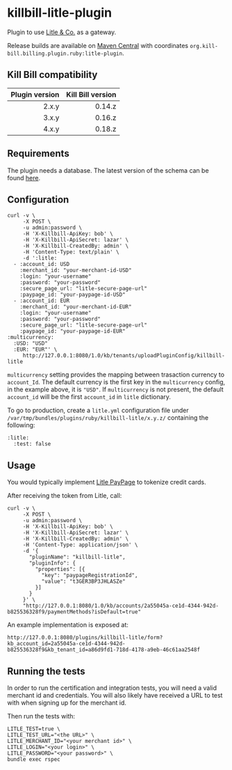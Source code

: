 killbill-litle-plugin
=====================

Plugin to use [Litle &amp; Co.](https://www.litle.com/) as a gateway.

Release builds are available on [Maven Central](http://search.maven.org/#search%7Cga%7C1%7Cg%3A%22org.kill-bill.billing.plugin.ruby%22%20AND%20a%3A%22litle-plugin%22) with coordinates `org.kill-bill.billing.plugin.ruby:litle-plugin`.

Kill Bill compatibility
-----------------------

| Plugin version | Kill Bill version |
| -------------: | ----------------: |
| 2.x.y          | 0.14.z            |
| 3.x.y          | 0.16.z            |
| 4.x.y          | 0.18.z            |

Requirements
------------

The plugin needs a database. The latest version of the schema can be found [here](https://github.com/killbill/killbill-litle-plugin/blob/master/db/ddl.sql).

Configuration
-------------

```
curl -v \
     -X POST \
     -u admin:password \
     -H 'X-Killbill-ApiKey: bob' \
     -H 'X-Killbill-ApiSecret: lazar' \
     -H 'X-Killbill-CreatedBy: admin' \
     -H 'Content-Type: text/plain' \
     -d ':litle:
  - :account_id: USD
    :merchant_id: "your-merchant-id-USD"
    :login: "your-username"
    :password: "your-password"
    :secure_page_url: "litle-secure-page-url"
    :paypage_id: "your-paypage-id-USD"
  - :account_id: EUR
    :merchant_id: "your-merchant-id-EUR"
    :login: "your-username"
    :password: "your-password"
    :secure_page_url: "litle-secure-page-url"
    :paypage_id: "your-paypage-id-EUR" 
:multicurrency:
  :USD: "USD"
  :EUR: "EUR"' \
     http://127.0.0.1:8080/1.0/kb/tenants/uploadPluginConfig/killbill-litle
```

`multicurrency` setting provides the mapping between trasaction currency to `account_Id`.  The default currency is the first key in the `multicurrency` config, in the example above, it is `"USD"`.  If `multicurrency` is not present, the default `account_id` will be the first `account_id` in `litle` dictionary.

To go to production, create a `litle.yml` configuration file under `/var/tmp/bundles/plugins/ruby/killbill-litle/x.y.z/` containing the following:

```
:litle:
  :test: false
```

Usage
-----

You would typically implement [Litle PayPage](https://www.litle.com/images/uploads/Paypage.pdf) to tokenize credit cards.

After receiving the token from Litle, call:

```
curl -v \
     -X POST \
     -u admin:password \
     -H 'X-Killbill-ApiKey: bob' \
     -H 'X-Killbill-ApiSecret: lazar' \
     -H 'X-Killbill-CreatedBy: admin' \
     -H 'Content-Type: application/json' \
     -d '{
       "pluginName": "killbill-litle",
       "pluginInfo": {
         "properties": [{
           "key": "paypageRegistrationId",
           "value": "t3GER3BP3JHLASZe"
         }]
       }
     }' \
     "http://127.0.0.1:8080/1.0/kb/accounts/2a55045a-ce1d-4344-942d-b825536328f9/paymentMethods?isDefault=true"
```

An example implementation is exposed at:

```
http://127.0.0.1:8080/plugins/killbill-litle/form?kb_account_id=2a55045a-ce1d-4344-942d-b825536328f9&kb_tenant_id=a86d9fd1-718d-4178-a9eb-46c61aa2548f
```

Running the tests
-----------------

In order to run the certification and integration tests, you will need a valid merchant id and credentials. You will
also likely have received a URL to test with when signing up for the merchant id.

Then run the tests with:
```
LITLE_TEST=true \
LITLE_TEST_URL="<the URL>" \
LITLE_MERCHANT_ID="<your merchant id>" \
LITLE_LOGIN="<your login>" \
LITLE_PASSWORD="<your password>" \
bundle exec rspec
```
